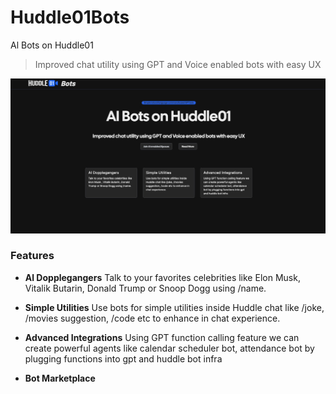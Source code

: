 # Huddle01Bots
Al Bots on Huddle01
> Improved chat utility using GPT and Voice enabled bots with easy UX

![Alt text](./assets/p.jpeg)

### Features
- __Al Dopplegangers__
Talk to your favorites celebrities like Elon Musk, Vitalik Butarin, Donald Trump or Snoop Dogg using /name.

- __Simple Utilities__
Use bots for simple utilities inside
Huddle chat like /joke, /movies suggestion, /code etc to enhance in chat experience.

- __Advanced Integrations__
Using GPT function calling feature we can create powerful agents like calendar scheduler bot, attendance bot by plugging functions into gpt and huddle bot infra

- __Bot Marketplace__

